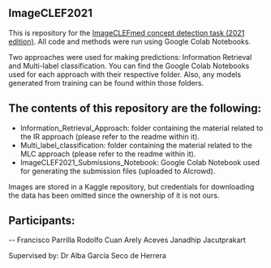 ## ImageCLEF2021

This is repository for the [ImageCLEFmed concept detection task (2021 edition)](https://www.imageclef.org/2021/medical/caption). All code and methods were run using Google Colab Notebooks. 

Two approaches were used for making predictions: Information Retrieval and Multi-label classification. You can find the Google Colab Notebooks used for each approach with their respective folder. Also, any models generated from training can be found within those folders.

## The contents of this repository are the following:
- Information_Retrieval_Approach: folder containing the material related to the IR approach (please refer to the readme within it).
- Multi_label_classification: folder containing the material related to the MLC approach (please refer to the readme within it).
- ImageCLEF2021_Submissions_Notebook: Google Colab Notebook used for generating the submission files (uploaded to AIcrowd).

Images are stored in a Kaggle repository, but credentials for downloading the data has been omitted since the ownership of it is not ours.

## Participants:
--
Francisco Parrilla
Rodolfo Cuan
Arely Aceves
Janadhip Jacutprakart

Supervised by: Dr Alba García Seco de Herrera
